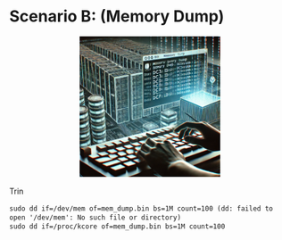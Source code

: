 # Scenario B: (Memory Dump)



<!-- <img src="../../assets/memoryDumping.webp" align="center" width="50%" height="50%"/> -->

<div style="text-align: center;">
  <img src="../../assets/memoryDumping.webp" width="50%" height="50%" />
</div>

Trin

    sudo dd if=/dev/mem of=mem_dump.bin bs=1M count=100 (dd: failed to open '/dev/mem': No such file or directory)
    sudo dd if=/proc/kcore of=mem_dump.bin bs=1M count=100